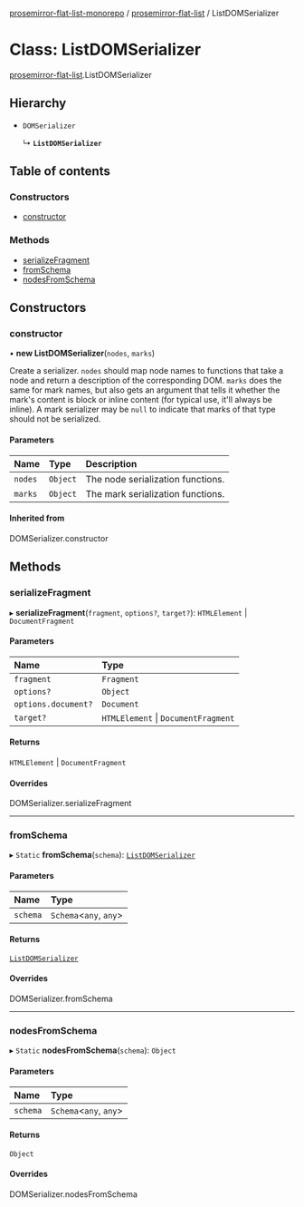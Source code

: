 [prosemirror-flat-list-monorepo](../README.md) / [prosemirror-flat-list](../modules/prosemirror_flat_list.md) / ListDOMSerializer

# Class: ListDOMSerializer

[prosemirror-flat-list](../modules/prosemirror_flat_list.md).ListDOMSerializer

## Hierarchy

- `DOMSerializer`

  ↳ **`ListDOMSerializer`**

## Table of contents

### Constructors

- [constructor](prosemirror_flat_list.ListDOMSerializer.md#constructor)

### Methods

- [serializeFragment](prosemirror_flat_list.ListDOMSerializer.md#serializefragment)
- [fromSchema](prosemirror_flat_list.ListDOMSerializer.md#fromschema)
- [nodesFromSchema](prosemirror_flat_list.ListDOMSerializer.md#nodesfromschema)

## Constructors

### constructor

• **new ListDOMSerializer**(`nodes`, `marks`)

Create a serializer. `nodes` should map node names to functions
that take a node and return a description of the corresponding
DOM. `marks` does the same for mark names, but also gets an
argument that tells it whether the mark's content is block or
inline content (for typical use, it'll always be inline). A mark
serializer may be `null` to indicate that marks of that type
should not be serialized.

#### Parameters

| Name | Type | Description |
| :------ | :------ | :------ |
| `nodes` | `Object` | The node serialization functions. |
| `marks` | `Object` | The mark serialization functions. |

#### Inherited from

DOMSerializer.constructor

## Methods

### serializeFragment

▸ **serializeFragment**(`fragment`, `options?`, `target?`): `HTMLElement` \| `DocumentFragment`

#### Parameters

| Name | Type |
| :------ | :------ |
| `fragment` | `Fragment` |
| `options?` | `Object` |
| `options.document?` | `Document` |
| `target?` | `HTMLElement` \| `DocumentFragment` |

#### Returns

`HTMLElement` \| `DocumentFragment`

#### Overrides

DOMSerializer.serializeFragment

___

### fromSchema

▸ `Static` **fromSchema**(`schema`): [`ListDOMSerializer`](prosemirror_flat_list.ListDOMSerializer.md)

#### Parameters

| Name | Type |
| :------ | :------ |
| `schema` | `Schema`<`any`, `any`\> |

#### Returns

[`ListDOMSerializer`](prosemirror_flat_list.ListDOMSerializer.md)

#### Overrides

DOMSerializer.fromSchema

___

### nodesFromSchema

▸ `Static` **nodesFromSchema**(`schema`): `Object`

#### Parameters

| Name | Type |
| :------ | :------ |
| `schema` | `Schema`<`any`, `any`\> |

#### Returns

`Object`

#### Overrides

DOMSerializer.nodesFromSchema
